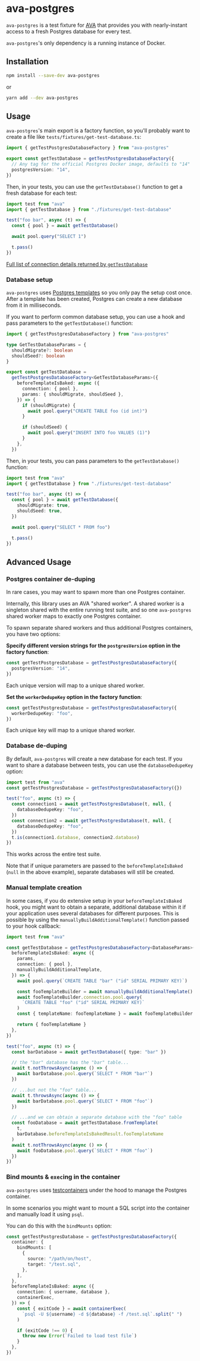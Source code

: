 # ava-postgres

`ava-postgres` is a test fixture for [AVA](https://github.com/avajs/ava) that provides you with nearly-instant access to a fresh Postgres database for every test.

`ava-postgres`'s only dependency is a running instance of Docker.

## Installation

```sh
npm install --save-dev ava-postgres
```

or

```sh
yarn add --dev ava-postgres
```

## Usage

`ava-postgres`'s main export is a factory function, so you'll probably want to create a file like `tests/fixtures/get-test-database.ts`:

```ts
import { getTestPostgresDatabaseFactory } from "ava-postgres"

export const getTestDatabase = getTestPostgresDatabaseFactory({
  // Any tag for the official Postgres Docker image, defaults to "14"
  postgresVersion: "14",
})
```

Then, in your tests, you can use the `getTestDatabase()` function to get a fresh database for each test:

```ts
import test from "ava"
import { getTestDatabase } from "./fixtures/get-test-database"

test("foo bar", async (t) => {
  const { pool } = await getTestDatabase()

  await pool.query("SELECT 1")

  t.pass()
})
```

[Full list of connection details returned by `getTestDatabase`](https://github.com/seamapi/ava-postgres/blob/e0de63b2d1f5562e33ae355848cf23bca08b82bb/src/public-types.ts#L6)

### Database setup

`ava-postgres` uses [Postgres templates](https://www.postgresql.org/docs/current/manage-ag-templatedbs.html) so you only pay the setup cost once. After a template has been created, Postgres can create a new database from it in milliseconds.

If you want to perform common database setup, you can use a hook and pass parameters to the `getTestDatabase()` function:

```ts
import { getTestPostgresDatabaseFactory } from "ava-postgres"

type GetTestDatabaseParams = {
  shouldMigrate?: boolean
  shouldSeed?: boolean
}

export const getTestDatabase =
  getTestPostgresDatabaseFactory<GetTestDatabaseParams>({
    beforeTemplateIsBaked: async ({
      connection: { pool },
      params: { shouldMigrate, shouldSeed },
    }) => {
      if (shouldMigrate) {
        await pool.query("CREATE TABLE foo (id int)")
      }

      if (shouldSeed) {
        await pool.query("INSERT INTO foo VALUES (1)")
      }
    },
  })
```

Then, in your tests, you can pass parameters to the `getTestDatabase()` function:

```ts
import test from "ava"
import { getTestDatabase } from "./fixtures/get-test-database"

test("foo bar", async (t) => {
  const { pool } = await getTestDatabase({
    shouldMigrate: true,
    shouldSeed: true,
  })

  await pool.query("SELECT * FROM foo")

  t.pass()
})
```

## Advanced Usage

### Postgres container de-duping

In rare cases, you may want to spawn more than one Postgres container.

Internally, this library uses an AVA "shared worker". A shared worker is a singleton shared with the entire running test suite, and so one `ava-postgres` shared worker maps to exactly one Postgres container.

To spawn separate shared workers and thus additional Postgres containers, you have two options:

**Specify different version strings for the `postgresVersion` option in the factory function**:

```ts
const getTestPostgresDatabase = getTestPostgresDatabaseFactory({
  postgresVersion: "14",
})
```

Each unique version will map to a unique shared worker.

**Set the `workerDedupeKey` option in the factory function**:

```ts
const getTestPostgresDatabase = getTestPostgresDatabaseFactory({
  workerDedupeKey: "foo",
})
```

Each unique key will map to a unique shared worker.

### Database de-duping

By default, `ava-postgres` will create a new database for each test. If you want to share a database between tests, you can use the `databaseDedupeKey` option:

```ts
import test from "ava"
const getTestPostgresDatabase = getTestPostgresDatabaseFactory({})

test("foo", async (t) => {
  const connection1 = await getTestPostgresDatabase(t, null, {
    databaseDedupeKey: "foo",
  })
  const connection2 = await getTestPostgresDatabase(t, null, {
    databaseDedupeKey: "foo",
  })
  t.is(connection1.database, connection2.database)
})
```

This works across the entire test suite.

Note that if unique parameters are passed to the `beforeTemplateIsBaked` (`null` in the above example), separate databases will still be created.

### Manual template creation

In some cases, if you do extensive setup in your `beforeTemplateIsBaked` hook, you might want to obtain a separate, additional database within it if your application uses several databases for different purposes. This is possible by using the `manuallyBuildAdditionalTemplate()` function passed to your hook callback:

```ts
import test from "ava"

const getTestDatabase = getTestPostgresDatabaseFactory<DatabaseParams>({
  beforeTemplateIsBaked: async ({
    params,
    connection: { pool },
    manuallyBuildAdditionalTemplate,
  }) => {
    await pool.query(`CREATE TABLE "bar" ("id" SERIAL PRIMARY KEY)`)

    const fooTemplateBuilder = await manuallyBuildAdditionalTemplate()
    await fooTemplateBuilder.connection.pool.query(
      `CREATE TABLE "foo" ("id" SERIAL PRIMARY KEY)`
    )
    const { templateName: fooTemplateName } = await fooTemplateBuilder.finish()

    return { fooTemplateName }
  },
})

test("foo", async (t) => {
  const barDatabase = await getTestDatabase({ type: "bar" })

  // the "bar" database has the "bar" table...
  await t.notThrowsAsync(async () => {
    await barDatabase.pool.query(`SELECT * FROM "bar"`)
  })

  // ...but not the "foo" table...
  await t.throwsAsync(async () => {
    await barDatabase.pool.query(`SELECT * FROM "foo"`)
  })

  // ...and we can obtain a separate database with the "foo" table
  const fooDatabase = await getTestDatabase.fromTemplate(
    t,
    barDatabase.beforeTemplateIsBakedResult.fooTemplateName
  )
  await t.notThrowsAsync(async () => {
    await fooDatabase.pool.query(`SELECT * FROM "foo"`)
  })
})
```

### Bind mounts & `exec`ing in the container

`ava-postgres` uses [testcontainers](https://www.npmjs.com/package/testcontainers) under the hood to manage the Postgres container.

In some scenarios you might want to mount a SQL script into the container and manually load it using `psql`.

You can do this with the `bindMounts` option:

```ts
const getTestPostgresDatabase = getTestPostgresDatabaseFactory({
  container: {
    bindMounts: [
      {
        source: "/path/on/host",
        target: "/test.sql",
      },
    ],
  },
  beforeTemplateIsBaked: async ({
    connection: { username, database },
    containerExec,
  }) => {
    const { exitCode } = await containerExec(
      `psql -U ${username} -d ${database} -f /test.sql`.split(" ")
    )

    if (exitCode !== 0) {
      throw new Error(`Failed to load test file`)
    }
  },
})
```
